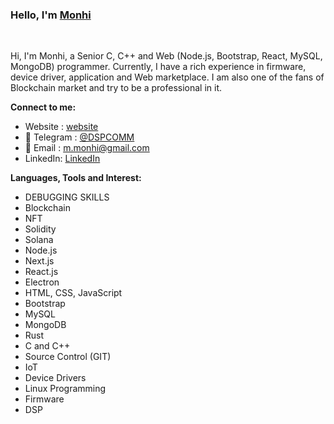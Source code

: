 ### Hello,  I'm [Monhi](https://t.me/dspcomm)  

<br/>

Hi, I'm Monhi, a Senior C, C++ and Web (Node.js, Bootstrap, React, MySQL, MongoDB)  programmer. Currently, I have a rich experience in firmware, device driver, application and Web marketplace. I am also one of the fans of Blockchain market and try to be a professional in it.
<br/>  


**Connect to me:**
- Website : [website](https://www.dspcom.ir/)
- 💬 Telegram : [@DSPCOMM](https://t.me/DSPCOMM)
- 📝 Email : m.monhi@gmail.com
- LinkedIn: [LinkedIn](https://www.linkedin.com/in/mahdi-m-462b5a28/)


**Languages, Tools and Interest:**   

 - DEBUGGING SKILLS 
 - Blockchain
 - NFT
 - Solidity
 - Solana
 - Node.js
 - Next.js
 - React.js
 - Electron
 - HTML, CSS, JavaScript
 - Bootstrap
 - MySQL
 - MongoDB
 - Rust
 - C and C++
 - Source Control (GIT)
 - IoT
 - Device Drivers 
 - Linux Programming
 - Firmware
 - DSP
 
 
 
